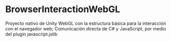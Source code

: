 # BrowserInteractionWebGL
Proyecto nativo de Unity WebGL con la estructura básica para la interacción con el navegador web; Comunicación directa de C# y JavaScript, por medio del plugin javascript.jslib

